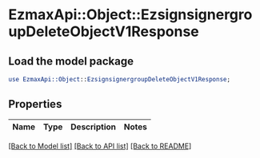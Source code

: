 # EzmaxApi::Object::EzsignsignergroupDeleteObjectV1Response

## Load the model package
```perl
use EzmaxApi::Object::EzsignsignergroupDeleteObjectV1Response;
```

## Properties
Name | Type | Description | Notes
------------ | ------------- | ------------- | -------------

[[Back to Model list]](../README.md#documentation-for-models) [[Back to API list]](../README.md#documentation-for-api-endpoints) [[Back to README]](../README.md)


